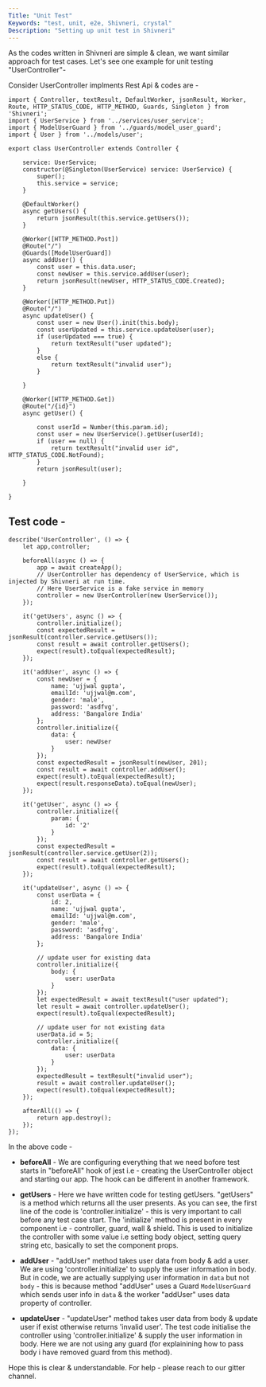 ```yaml
---
Title: "Unit Test"
Keywords: "test, unit, e2e, Shivneri, crystal"
Description: "Setting up unit test in Shivneri"
---
```


As the codes written in Shivneri are simple & clean, we want similar approach for test cases. Let's see one example for unit testing "UserController"- 

Consider UserController implments Rest Api & codes are - 

```
import { Controller, textResult, DefaultWorker, jsonResult, Worker, Route, HTTP_STATUS_CODE, HTTP_METHOD, Guards, Singleton } from 'Shivneri';
import { UserService } from '../services/user_service';
import { ModelUserGuard } from '../guards/model_user_guard';
import { User } from '../models/user';

export class UserController extends Controller {

    service: UserService;
    constructor(@Singleton(UserService) service: UserService) {
        super();
        this.service = service;
    }

    @DefaultWorker()
    async getUsers() {
        return jsonResult(this.service.getUsers());
    }

    @Worker([HTTP_METHOD.Post])
    @Route("/")
    @Guards([ModelUserGuard])
    async addUser() {
        const user = this.data.user;
        const newUser = this.service.addUser(user);
        return jsonResult(newUser, HTTP_STATUS_CODE.Created);
    }

    @Worker([HTTP_METHOD.Put])
    @Route("/")
    async updateUser() {
        const user = new User().init(this.body);
        const userUpdated = this.service.updateUser(user);
        if (userUpdated === true) {
            return textResult("user updated");
        }
        else {
            return textResult("invalid user");
        }

    }

    @Worker([HTTP_METHOD.Get])
    @Route("/{id}")
    async getUser() {

        const userId = Number(this.param.id);
        const user = new UserService().getUser(userId);
        if (user == null) {
            return textResult("invalid user id", HTTP_STATUS_CODE.NotFound);
        }
        return jsonResult(user);

    }

}
```

## Test code - 

```
describe('UserController', () => {
    let app,controller;

    beforeAll(async () => {
        app = await createApp();
        // UserController has dependency of UserService, which is injected by Shivneri at run time. 
        // Here UserService is a fake service in memory
        controller = new UserController(new UserService());
    });

    it('getUsers', async () => {
        controller.initialize();
        const expectedResult = jsonResult(controller.service.getUsers());
        const result = await controller.getUsers();
        expect(result).toEqual(expectedResult);
    });

    it('addUser', async () => {
        const newUser = {
            name: 'ujjwal gupta',
            emailId: 'ujjwal@m.com',
            gender: 'male',
            password: 'asdfvg',
            address: 'Bangalore India'
        };
        controller.initialize({
            data: {
                user: newUser
            }
        });
        const expectedResult = jsonResult(newUser, 201);
        const result = await controller.addUser();
        expect(result).toEqual(expectedResult);
        expect(result.responseData).toEqual(newUser);
    });

    it('getUser', async () => {
        controller.initialize({
            param: {
                id: '2'
            }
        });
        const expectedResult = jsonResult(controller.service.getUser(2));
        const result = await controller.getUsers();
        expect(result).toEqual(expectedResult);
    });

    it('updateUser', async () => {
        const userData = {
            id: 2,
            name: 'ujjwal gupta',
            emailId: 'ujjwal@m.com',
            gender: 'male',
            password: 'asdfvg',
            address: 'Bangalore India'
        };
        
        // update user for existing data
        controller.initialize({
            body: {
                user: userData
            }
        });
        let expectedResult = await textResult("user updated");
        let result = await controller.updateUser();
        expect(result).toEqual(expectedResult);

        // update user for not existing data
        userData.id = 5;
        controller.initialize({
            data: {
                user: userData
            }
        });
        expectedResult = textResult("invalid user");
        result = await controller.updateUser();
        expect(result).toEqual(expectedResult);
    });

    afterAll(() => {
        return app.destroy();
    });
});
```

In the above code -

* **beforeAll** - We are configuring everything that we need bofore test starts in "beforeAll" hook of jest i.e - creating the UserController object and starting our app. The hook can be different in another framework.

* **getUsers** -  Here we have written code for testing getUsers. "getUsers" is a method which returns all the user presents. As you can see, the first line of the code is 'controller.initialize' - this is very important to call before any test case start. The 'initialize' method is present in every component i.e - controller, guard, wall & shield. This is used to initialize the controller with some value i.e setting body object, setting query string etc, basically to set the component props.

* **addUser** - "addUser" method takes user data from body & add a user. We are using 'controller.initialize' to supply the user information in body. But in code, we are actually supplying user information in `data` but not `body` - this is because method "addUser" uses a Guard `ModelUserGuard` which sends user info in `data` & the worker "addUser" uses data property of controller.

* **updateUser** -  "updateUser" method takes user data from body & update user if exist otherwise returns 'invalid user'. The test code initialise the controller using 'controller.initialize' & supply the user information in body. Here we are not using any guard (for explainining how to pass body i have removed guard from this method).

Hope this is clear & understandable. For help - please reach to our gitter channel.